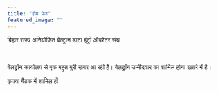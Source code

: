 ```yaml
---
title: "होम पेज"
featured_image: ""
---
```


बिहार राज्य अनियोजित बेल्ट्रान डाटा इंट्री ऑपरेटर संघ

<br/>

बेलट्रॉन कार्यालय से एक बहुत बुरी खबर आ रही है। बेलट्रॉन उम्मीदवार का शामिल होना खतरे में है।

कृपया बैठक में शामिल हों